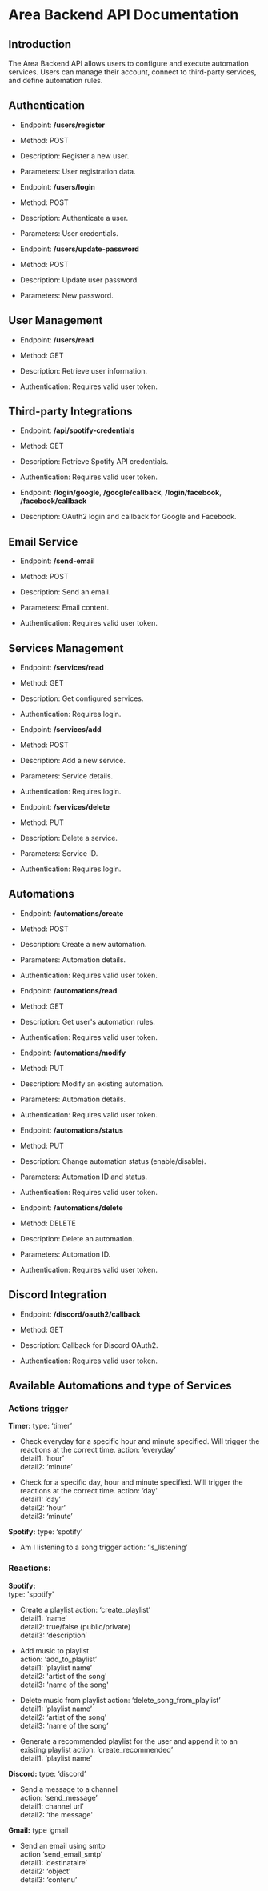 
# Area Backend API Documentation

  

## Introduction

  

The Area Backend API allows users to configure and execute automation services. Users can manage their account, connect to third-party services, and define automation rules.

  

## Authentication

- Endpoint: **/users/register**

- Method: POST

- Description: Register a new user.

- Parameters: User registration data.

- Endpoint: **/users/login**

- Method: POST

- Description: Authenticate a user.

- Parameters: User credentials.

- Endpoint: **/users/update-password**

- Method: POST

- Description: Update user password.

- Parameters: New password.

  

## User Management

- Endpoint: **/users/read**

- Method: GET

- Description: Retrieve user information.

- Authentication: Requires valid user token.

  

## Third-party Integrations

- Endpoint: **/api/spotify-credentials**

- Method: GET

- Description: Retrieve Spotify API credentials.

- Authentication: Requires valid user token.

  

- Endpoint: **/login/google**, **/google/callback**, **/login/facebook**, **/facebook/callback**

- Description: OAuth2 login and callback for Google and Facebook.

  

## Email Service

- Endpoint: **/send-email**

- Method: POST

- Description: Send an email.

- Parameters: Email content.

- Authentication: Requires valid user token.

  

## Services Management

- Endpoint: **/services/read**

- Method: GET

- Description: Get configured services.

- Authentication: Requires login.

  

- Endpoint: **/services/add**

- Method: POST

- Description: Add a new service.

- Parameters: Service details.

- Authentication: Requires login.

  

- Endpoint: **/services/delete**

- Method: PUT

- Description: Delete a service.

- Parameters: Service ID.

- Authentication: Requires login.

  

## Automations

- Endpoint: **/automations/create**

- Method: POST

- Description: Create a new automation.

- Parameters: Automation details.

- Authentication: Requires valid user token.

  

- Endpoint: **/automations/read**

- Method: GET

- Description: Get user's automation rules.

- Authentication: Requires valid user token.

  

- Endpoint: **/automations/modify**

- Method: PUT

- Description: Modify an existing automation.

- Parameters: Automation details.

- Authentication: Requires valid user token.

  

- Endpoint: **/automations/status**

- Method: PUT

- Description: Change automation status (enable/disable).

- Parameters: Automation ID and status.

- Authentication: Requires valid user token.

  

- Endpoint: **/automations/delete**

- Method: DELETE

- Description: Delete an automation.

- Parameters: Automation ID.

- Authentication: Requires valid user token.

  

## Discord Integration

- Endpoint: **/discord/oauth2/callback**

- Method: GET

- Description: Callback for Discord OAuth2.

- Authentication: Requires valid user token.


## Available Automations and type of Services

### Actions trigger
**Timer:**
type: ‘timer’  
- Check everyday for a specific hour and minute specified. Will trigger the reactions at the correct time.
action: ‘everyday’  
detail1: ‘hour’  
detail2: ‘minute’

- Check for a specific day, hour and minute specified.  Will trigger the reactions at the correct time.
action: ‘day'  
detail1: ‘day’  
detail2: ‘hour’  
detail3: ‘minute’

**Spotify:**
type: ‘spotify’  
- Am I listening to a song trigger
action: ‘is_listening’

### Reactions:  
**Spotify:**  
type: 'spotify'
- Create a playlist
action: ‘create_playlist’  
detail1: ‘name’  
detail2: true/false (public/private)  
detail3: ‘description’

- Add music to playlist  
action: ‘add_to_playlist’  
detail1: ‘playlist name’  
detail2: 'artist of the song'  
detail3: 'name of the song'

- Delete music from playlist
action: ‘delete_song_from_playlist’  
detail1: ‘playlist name’  
detail2: ‘artist of the song'  
detail3: 'name of the song’

- Generate a recommended playlist for the user and append it to an existing playlist
action: ‘create_recommended’  
detail1: ‘playlist name’

**Discord:**
type: ‘discord’  
- Send a message to a channel  
action: ‘send_message’  
detail1: channel url’  
detail2: ‘the message'

**Gmail:**
type ‘gmail  
- Send an email using smtp  
action ‘send_email_smtp’  
detail1: ‘destinataire’  
detail2: ‘object’  
detail3: ‘contenu’
